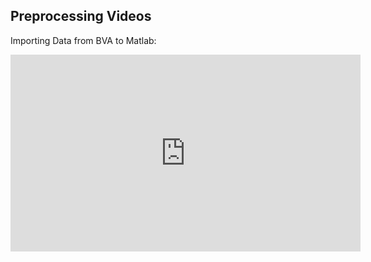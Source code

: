 <!--layout: page title: "PAGE TITLE" permalink: /Preprocessing_Videos/-->

## Preprocessing Videos

Importing Data from BVA to Matlab:

<iframe width="560" height="315" src="https://www.youtube.com/embed/wyLg40dLwJo" title="YouTube video player" frameborder="0" allow="accelerometer; autoplay; clipboard-write; encrypted-media; gyroscope; picture-in-picture" allowfullscreen></iframe>
